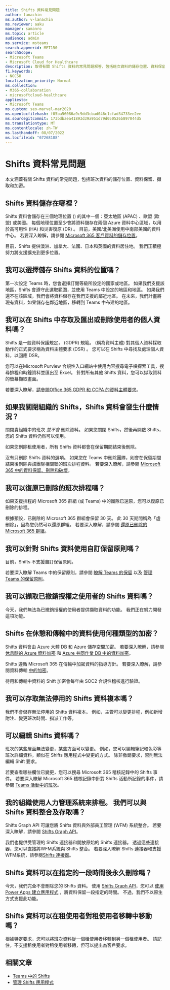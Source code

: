 ```yaml
---
title: Shifts 資料常見問題
author: lanachin
ms.author: v-lanachin
ms.reviewer: aaku
manager: samanro
ms.topic: article
audience: admin
ms.service: msteams
search.appverid: MET150
searchScope:
- Microsoft Teams
- Microsoft Cloud for Healthcare
description: 取得有關 Shifts 資料的常見問題解答，包括班次資料的儲存位置、資料保留、擷取和加密。
f1.keywords:
- NOCSH
localization_priority: Normal
ms.collection:
- M365-collaboration
- microsoftcloud-healthcare
appliesto:
- Microsoft Teams
ms.custom: seo-marvel-mar2020
ms.openlocfilehash: f05ba56086a9c9dd3cbad046c1cfad34733ee2ee
ms.sourcegitcommit: 173bdbaea41893d39a951d79d050526b897044d5
ms.translationtype: MT
ms.contentlocale: zh-TW
ms.lasthandoff: 08/07/2022
ms.locfileid: "67268188"
---
```

# <a name="shifts-data-faq"></a>Shifts 資料常見問題

本文涵蓋有關 Shifts 資料的常見問題，包括班次資料的儲存位置、資料保留、擷取和加密。

## <a name="where-is-shifts-data-stored"></a>Shifts 資料儲存在哪裡？

Shifts 資料會儲存在三個地理位置 () 的其中一個：亞太地區 (APAC) 、歐盟 (歐盟) 或美國。 每個地理位置至少會將資料儲存在兩個 Azure 資料中心區域，以用於高可用性 (HA) 和災害復原 (DR) 。 目前，美國/北美洲使用中南部美國的資料中心。 若要深入瞭解，請參閱 [Microsoft 365 客戶資料的儲存位置](/microsoft-365/enterprise/o365-data-locations)。

目前，Shifts 提供澳洲、加拿大、法國、日本和英國的資料居住地。 我們正積極努力將支援擴充到更多位置。

## <a name="can-i-choose-where-shifts-data-is-stored"></a>我可以選擇儲存 Shifts 資料的位置嗎？

第一次設定 Teams 時，您會選擇訂閱等級所設定的國家或地區。 如果我們支援該地區，Shifts 會遵守此選取範圍，並使用 Teams 中設定的地區和地區。 如果我們還不在該區域，我們會將資料儲存在我們支援的鄰近地區。 在未來，我們計畫將現有資料，如果儲存在鄰近地區，移轉到 Teams 中布建的地區。

## <a name="can-i-access-and-export-or-delete-a-users-personal-data-in-shifts"></a>我可以在 Shifts 中存取及匯出或刪除使用者的個人資料嗎？

Shifts 是一般資料保護規定， (GDPR) 規範。  (稱為資料主體) 對其個人資料採取動作的正式要求稱為資料主體要求 (DSR) 。 您可以在 Shifts 中尋找及處理個人資料，以回應 DSR。

您可以在Microsoft Purview 合規性入口網站中使用內容搜尋電子檔探索工具，搜尋排程和時鐘資料並匯出至 Excel。 針對所有其他 Shifts 資料，您可以擷取資料的螢幕擷取畫面。

若要深入瞭解，[請參閱Office 365 GDPR 和 CCPA 的資料主體要求](/microsoft-365/compliance/gdpr-dsr-office365)。

## <a name="what-happens-to-shifts-data-if-i-turn-off-shifts-for-my-organization"></a>如果我關閉組織的 Shifts，Shifts 資料會發生什麼情況？

關閉貴組織中的班次 *並不會* 刪除資料。 如果您關閉 Shifts，然後再開啟 Shifts，您的 Shifts 資料仍然可以使用。

如果您刪除租使用者，所有 Shifts 資料都會在保留期間結束後刪除。

沒有只刪除 Shifts 資料的選項。 如果您在 Teams 中刪除團隊，則會在保留期間結束後刪除與該團隊相關聯的班次排程資料。 若要深入瞭解，請參閱 [Microsoft 365 中的資料保留、刪除和破壞](/compliance/assurance/assurance-data-retention-deletion-and-destruction-overview)。

## <a name="can-i-recover-a-shifts-schedule-that-was-deleted"></a>我可以復原已刪除的班次排程嗎？

如果支援排程的 Microsoft 365 群組 (或 Teams) 中的團隊已還原，您可以復原已刪除的排程。

根據預設，已刪除的 Microsoft 365 群組會保留 30 天。 此 30 天期間稱為「虛刪除」，因為您仍然可以還原群組。 若要深入瞭解，請參閱 [還原已刪除的 Microsoft 365 群組](/microsoft-365/admin/create-groups/restore-deleted-group?tabs=admin-center)。

## <a name="can-i-use-custom-retention-policies-for-shifts-data"></a>我可以針對 Shifts 資料使用自訂保留原則嗎？

目前，Shifts 不支援自訂保留原則。

若要深入瞭解 Teams 中的保留原則，請參閱 [瞭解 Teams 的保留](/microsoft-365/compliance/retention-policies-teams) 以及 [管理 Teams 的保留原則](../../retention-policies.md)。

## <a name="can-i-retrieve-shifts-data-for-a-user-whose-license-was-revoked"></a>我可以擷取已撤銷授權之使用者的 Shifts 資料嗎？

今天，我們無法為已撤銷授權的使用者提供擷取資料的功能。 我們正在努力開發這項功能。

## <a name="what-type-of-encryption-does-shifts-use-for-data-at-rest-and-in-transit"></a>Shifts 在休憩和傳輸中的資料使用何種類型的加密？

Shifts 資料會由 Azure 大體 DB 和 Azure 儲存空間加密。 若要深入瞭解，請參閱 [休息時的 Azure 資料加密](/azure/security/fundamentals/encryption-atrest) 和 [Azure 共同作業 DB 中的資料加密](/azure/cosmos-db/database-encryption-at-rest)。

Shifts 遵循 Microsoft 365 在傳輸中加密資料的指導方針。 若要深入瞭解，請參閱資料傳輸 [中的加密](/compliance/assurance/assurance-encryption-in-transit)。

待用和傳輸中資料的 Shift 加密會每年由 SOC2 合規性稽核進行驗證。

## <a name="can-i-access-immutable-copies-of-shifts-data"></a>我可以存取無法停用的 Shifts 資料複本嗎？

我們不會儲存無法停用的 Shifts 資料複本。 例如，主管可以變更排程，例如新增附注、變更班次時間、指派工作等。

## <a name="can-shifts-data-be-edited"></a>可以編輯 Shifts 資料嗎？

班次的某些層面無法變更，某些方面可以變更。 例如，您可以編輯筆記和色彩等班次詳細資料，類似在 Shifts 應用程式中變更的方式。 除非撤銷要求，否則無法編輯 Shift 要求。

若要查看哪些欄位已變更，您可以搜尋 Microsoft 365 稽核記錄中的 Shifts 事件。 若要深入瞭解 Microsoft 365 稽核記錄中針對 Shifts 活動所記錄的事件，請參閱 [Teams 活動中的班次](../../audit-log-events.md#shifts-in-teams-activities)。

## <a name="my-organization-uses-a-workforce-management-system-for-scheduling-can-we-integrate-with-and-access-shifts-data"></a>我的組織使用人力管理系統來排程。 我們可以與 Shifts 資料整合及存取嗎？

Shifts Graph API 可讓您將 Shifts 資料與外部員工管理 (WFM) 系統整合。 若要深入瞭解，請參閱 [Shifts Graph API](/graph/api/resources/shift)。

我們也提供受管理的 Shifts 連接器和開放原始的 Shifts 連接器。 透過這些連接器，您可以直接將WFM系統與 Shifts 整合。 若要深入瞭解 Shifts 連接器和支援WFM系統，請參閱[Shifts 連接器](shifts-connectors.md)。

## <a name="can-shifts-data-be-deleted-permanently-after-a-specified-period-of-time"></a>Shifts 資料可以在指定的一段時間後永久刪除嗎？

今天，我們完全不會刪除您的 Shifts 資料。 使用 [Shifts Graph API](/graph/api/resources/shift)，您可以 [使用 Power Apps 建立應用程式](/powerapps/maker/) ，將資料保留一段指定的時間。 不過，我們不以原生方式支援此功能。

## <a name="can-shifts-data-be-moved-in-a-tenant-to-tenant-migration"></a>Shifts 資料可以在租使用者對租使用者移轉中移動嗎？

根據特定要求，您可以將班次資料從一個租使用者移轉到另一個租使用者。 請記住，不支援租使用者對租使用者移轉，但可以提出為客戶要求。

## <a name="related-articles"></a>相關文章

- [Teams 中的 Shifts](../shifts-for-teams-landing-page.md)
- [管理 Shifts 應用程式](manage-the-shifts-app-for-your-organization-in-teams.md)

